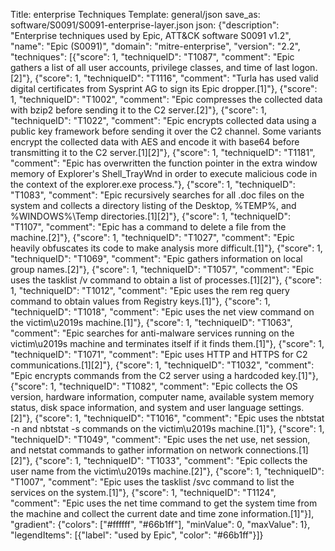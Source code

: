 Title: enterprise Techniques
Template: general/json
save_as: software/S0091/S0091-enterprise-layer.json
json: {"description": "Enterprise techniques used by Epic, ATT&CK software S0091 v1.2", "name": "Epic (S0091)", "domain": "mitre-enterprise", "version": "2.2", "techniques": [{"score": 1, "techniqueID": "T1087", "comment": "Epic gathers a list of all user accounts, privilege classes, and time of last logon.[2]"}, {"score": 1, "techniqueID": "T1116", "comment": "Turla has used valid digital certificates from Sysprint AG to sign its Epic dropper.[1]"}, {"score": 1, "techniqueID": "T1002", "comment": "Epic compresses the collected data with bzip2 before sending it to the C2 server.[2]"}, {"score": 1, "techniqueID": "T1022", "comment": "Epic encrypts collected data using a public key framework before sending it over the C2 channel. Some variants encrypt the collected data with AES and encode it with base64 before transmitting it to the C2 server.[1][2]"}, {"score": 1, "techniqueID": "T1181", "comment": "Epic has overwritten the function pointer in the extra window memory of Explorer's Shell_TrayWnd in order to execute malicious code in the context of the explorer.exe process."}, {"score": 1, "techniqueID": "T1083", "comment": "Epic recursively searches for all .doc files on the system and collects a directory listing of the Desktop, %TEMP%, and %WINDOWS%\\Temp directories.[1][2]"}, {"score": 1, "techniqueID": "T1107", "comment": "Epic has a command to delete a file from the machine.[2]"}, {"score": 1, "techniqueID": "T1027", "comment": "Epic heavily obfuscates its code to make analysis more difficult.[1]"}, {"score": 1, "techniqueID": "T1069", "comment": "Epic gathers information on local group names.[2]"}, {"score": 1, "techniqueID": "T1057", "comment": "Epic uses the tasklist /v command to obtain a list of processes.[1][2]"}, {"score": 1, "techniqueID": "T1012", "comment": "Epic uses the rem reg query command to obtain values from Registry keys.[1]"}, {"score": 1, "techniqueID": "T1018", "comment": "Epic uses the net view command on the victim\u2019s machine.[1]"}, {"score": 1, "techniqueID": "T1063", "comment": "Epic searches for anti-malware services running on the victim\u2019s machine and terminates itself if it finds them.[1]"}, {"score": 1, "techniqueID": "T1071", "comment": "Epic uses HTTP and HTTPS for C2 communications.[1][2]"}, {"score": 1, "techniqueID": "T1032", "comment": "Epic encrypts commands from the C2 server using a hardcoded key.[1]"}, {"score": 1, "techniqueID": "T1082", "comment": "Epic collects the OS version, hardware information, computer name, available system memory status, disk space information, and system and user language settings.[2]"}, {"score": 1, "techniqueID": "T1016", "comment": "Epic uses the nbtstat -n and nbtstat -s commands on the victim\u2019s machine.[1]"}, {"score": 1, "techniqueID": "T1049", "comment": "Epic uses the net use, net session, and netstat commands to gather information on network connections.[1][2]"}, {"score": 1, "techniqueID": "T1033", "comment": "Epic collects the user name from the victim\u2019s machine.[2]"}, {"score": 1, "techniqueID": "T1007", "comment": "Epic uses the tasklist /svc command to list the services on the system.[1]"}, {"score": 1, "techniqueID": "T1124", "comment": "Epic uses the net time command  to get the system time from the machine and collect the current date and time zone information.[1]"}], "gradient": {"colors": ["#ffffff", "#66b1ff"], "minValue": 0, "maxValue": 1}, "legendItems": [{"label": "used by Epic", "color": "#66b1ff"}]}